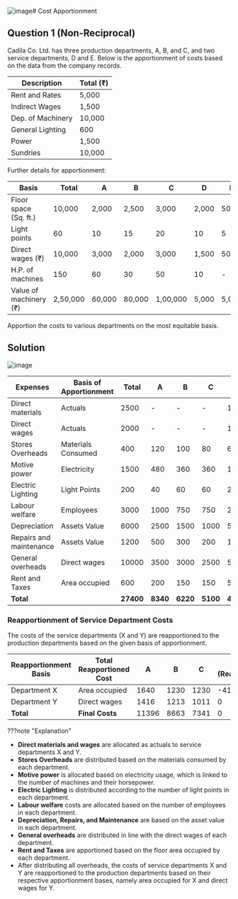 ![image](https://github.com/Collegehive/Notes/assets/159722383/64fa0fe8-8fe0-46f2-a099-c1ec032c02bb)# Cost Apportionment 


## Question 1 (Non-Reciprocal)
Cadila Co. Ltd. has three production departments, A, B, and C, and two service departments, D and E. Below is the apportionment of costs based on the data from the company records.


| Description            | Total (₹) | 
|------------------------|-----------|
| Rent and Rates         | 5,000     |       |       |       |       |       |
| Indirect Wages         | 1,500     |       |       |       |       |       |
| Dep. of Machinery      | 10,000    |       |       |       |       |       |
| General Lighting       | 600       |       |       |       |       |       |
| Power                  | 1,500     |       |       |       |       |       |
| Sundries               | 10,000    |       |       |       |       |       |

Further details for apportionment:

| Basis                  | Total     | A       | B       | C       | D       | E       |
|------------------------|-----------|---------|---------|---------|---------|---------|
| Floor space (Sq. ft.)  | 10,000    | 2,000   | 2,500   | 3,000   | 2,000   | 500     |
| Light points           | 60        | 10      | 15      | 20      | 10      | 5       |
| Direct wages (₹)       | 10,000    | 3,000   | 2,000   | 3,000   | 1,500   | 500     |
| H.P. of machines       | 150       | 60      | 30      | 50      | 10      | -       |
| Value of machinery (₹) | 2,50,000  | 60,000  | 80,000  | 1,00,000| 5,000   | 5,000   |

Apportion the costs to various departments on the most equitable basis.

## Solution
![image](https://github.com/Collegehive/Notes/assets/159722383/2220f12c-b62a-4b1e-b281-45c29eda87de)

| Expenses                | Basis of Apportionment | Total | A    | B    | C   | X   | Y   |
|-------------------------|------------------------|-------|------|------|-----|-----|-----|
| Direct materials        | Actuals                | 2500  | -    | -    | -   |1500 |1000 |
| Direct wages            | Actuals                | 2000  | -    | -    | -   |1000 |1000 |
| Stores Overheads        | Materials Consumed     | 400   | 120  | 100  | 80  | 60  | 40  |
| Motive power            | Electricity            | 1500  | 480  | 360  | 360 | 120 | 180 |
| Electric Lighting       | Light Points           | 200   | 40   | 60   | 60  | 20  | 20  |
| Labour welfare          | Employees              | 3000  | 1000 | 750  | 750 | 250 | 250 |
| Depreciation            | Assets Value           | 6000  | 2500 | 1500 |1000 | 500 | 500 |
| Repairs and maintenance | Assets Value           | 1200  | 500  | 300  | 200 | 100 | 100 |
| General overheads       | Direct wages           | 10000 | 3500 | 3000 |2500 | 500 | 500 |
| Rent and Taxes          | Area occupied          | 600   | 200  | 150  | 150 | 50  | 50  |
| **Total**               |                        | **27400** |**8340** |**6220** |**5100** |**4100** |**3640** |

### Reapportionment of Service Department Costs

The costs of the service departments (X and Y) are reapportioned to the production departments based on the given basis of apportionment.

| Reapportionment Basis   | Total Reapportioned Cost | A    | B    | C   | X (Reapportioned) | Y (Reapportioned) |
|-------------------------|--------------------------|------|------|-----|-------------------|-------------------|
| Department X            | Area occupied            | 1640 | 1230 |1230 | -4100             | 0                 |
| Department Y            | Direct wages             | 1416 | 1213 |1011 | 0                 | -3640             |
| **Total**               | **Final Costs**          | 11396| 8663 |7341 | 0                 | 0                 |

???note "Explanation"
  
  - **Direct materials and wages** are allocated as actuals to service departments X and Y.
  - **Stores Overheads** are distributed based on the materials consumed by each department.
  - **Motive power** is allocated based on electricity usage, which is linked to the number of machines and their horsepower.
  - **Electric Lighting** is distributed according to the number of light points in each department.
  - **Labour welfare** costs are allocated based on the number of employees in each department.
  - **Depreciation, Repairs, and Maintenance** are based on the asset value in each department.
  - **General overheads** are distributed in line with the direct wages of each department.
  - **Rent and Taxes** are apportioned based on the floor area occupied by each department.
  - After distributing all overheads, the costs of service departments X and Y are reapportioned to the production departments based on their respective apportionment bases, namely area occupied for X and direct wages for Y.
